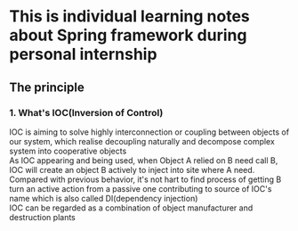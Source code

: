 # This is individual learning notes about Spring framework during personal internship

## The principle

### 1. What's IOC(Inversion of Control)

  IOC is aiming to solve highly interconnection or coupling between objects of our system, which realise decoupling naturally and decompose complex system into cooperative objects  
  As IOC appearing and being used, when Object A relied on B need call B, IOC will create an object B actively to inject into site where A need. Compared with previous behavior, it's not hart to find process of getting B turn an active action from a passive one contributing to source of IOC's name which is also called DI(dependency injection)  
  IOC can be regarded as a combination of object manufacturer and destruction plants  
  
